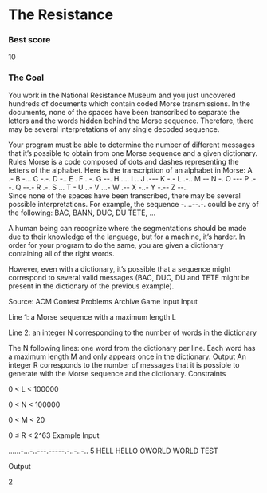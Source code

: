 # The Resistance

### Best score
10

###  The Goal
You work in the National Resistance Museum and you just uncovered hundreds of documents which contain coded Morse transmissions. In the documents, none of the spaces have been transcribed to separate the letters and the words hidden behind the Morse sequence. Therefore, there may be several interpretations of any single decoded sequence.

Your program must be able to determine the number of different messages that it’s possible to obtain from one Morse sequence and a given dictionary.
  Rules
Morse is a code composed of dots and dashes representing the letters of the alphabet. Here is the transcription of an alphabet in Morse:
 A  .- 	 B  -... 	 C  -.-. 	 D  -..
 E  . 	 F  ..-. 	 G  --. 	 H  ....
 I  .. 	 J  .--- 	 K  -.- 	 L  .-..
 M  -- 	 N  -. 	 O  --- 	 P  .--.
 Q  --.- 	 R  .-. 	 S  ... 	 T  -
 U  ..- 	 V  ...- 	 W  .-- 	 X  -..-
 Y  -.-- 	 Z  --.. 	  	 
Since none of the spaces have been transcribed, there may be several possible interpretations. For example, the sequence -....--.-. could be any of the following: BAC, BANN, DUC, DU TETE, ...

A human being can recognize where the segmentations should be made due to their knowledge of the language, but for a machine, it’s harder. In order for your program to do the same, you are given a dictionary containing all of the right words.

However, even with a dictionary, it’s possible that a sequence might correspond to several valid messages (BAC, DUC, DU and TETE might be present in the dictionary of the previous example).

Source: ACM Contest Problems Archive
  Game Input
Input

Line 1: a Morse sequence with a maximum length L

Line 2: an integer N corresponding to the number of words in the dictionary

The N following lines: one word from the dictionary per line. Each word has a maximum length M and only appears once in the dictionary.
Output
An integer R corresponds to the number of messages that it is possible to generate with the Morse sequence and the dictionary.
Constraints

0 < L < 100000

0 < N < 100000

0 < M < 20

0 ≤ R < 2^63
Example
Input

......-...-..---.-----.-..-..-..
5
HELL
HELLO
OWORLD
WORLD
TEST

Output

2

